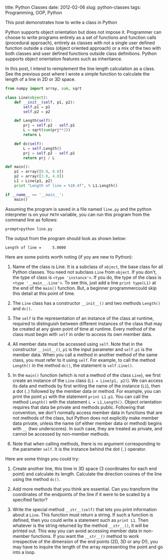 title: Python Classes
date: 2012-02-06
slug: python-classes
tags: Programming, OOP, Python

This post demonstrates how to write a class in Python
<!-- PELICAN_END_SUMMARY -->

Python supports object orientation but does not impose it. Programmer can choose to write programs entirely as a set of functions and function calls (procedural approach), entirely as classes with not a single user defined function outside a class (object oriented approach) or a mix of the two with both classes and user defined functions outside class definitions. Python supports object orientation features such as inheritance.

In this post, I intend to reimplement the line length calculation as a class. See the previous post where I wrote a simple function to calculate the length of a line in 2D or 3D space.

~~~python
from numpy import array, sum, sqrt

class Line(object):
    def __init__(self, p1, p2):
        self.p1 = p1
        self.p2 = p2

    def Length(self):
        prj = self.p2 - self.p1
        L = sqrt(sum(prj**2))
        return L

    def dc(self):
        L = self.Length()
        prj = self.p2 - self.p1
        return prj / L

def main():
    p1 = array([0.0, 0.0])
    p2 = array([3.0, 4.0])
    L1 = Line(p1, p2)
    print "Length of line = %10.4f", % L1.Length()

if __name__ == '__main__':
    main()
~~~

Assuming the program is saved in a file named `line.py` and the python interpreter is on your `PATH` variable, you can run this program from the command line as follows:

~~~
prompt>python line.py
~~~

The output from the program should look as shown below:

~~~
Length of line =     5.0000
~~~

Here are some points worth noting (if yoy are new to Python):

1. Name of the class is Line. It is a subclass of `object`, the base class for all Python classes. You need not subclass `Line` from `object`. If you don't, the type of class is `<type 'instance'>`. If you do, the type of the class is `<type '__main__.Line'>`. To see this, just add a line `print type(L1)` at the end of the `main()` function. But, a beginner programmercould skip this detail at this point of time.

2. The `Line` class has a constructor `__init__()` and two methods `Length()` and `dc()`.

3. The `self` is the representation of an instance of the class at runtime, required to distinguish between different instances of the class that may be created at any given point of time at runtime. Every method of the class must begin with  `self` in order to access its own member data.

4. All member data must be accessed using `self`. Note that in the constructor  `__init__()`, `p1` is the input parameter and  `self.p1` is the member data. When you call a method in another method of the same class, you must refer to it using `self`. For example, to call the method `Length()` in the method `dc()`, the statement is `self.Line()`.

5. In the `main()` function (which is not a method of the class `Line`), we first create an instance of the `Line` class (`L1 = Line(p1, p2)`). We can access its data and methods by first writing the name of the instance (`L1`), then a dot (`.`) followed by the member data or method. For example, you can print the point `p1` with the statement `print L1.p1`. You can call the method `Length()` with the statement `L = L1,Length()`. Object orientation requires that data be private and methods public. Following that convention, we don't normally access member data in functions that are not methods of the class, but Python does not explicitly make member data private, unless the name (of either member data or method) begins with `__` (two underscores). In such case, they are treated as private, and cannot be accessed by non-member methods.

6. Note that when calling methods, there is no argument corresponding to the parameter `self`. It is the instance behind the dot (`.`) operator.

Here are some things you could try:

1. Create another line, this time in 3D space (3 coordinates for each end point) and calculate its length.
Calculate the direction cosines of the line using the method `dc()`.

2. Add more methods that you think are essential. Can you transform the coordinates of the endpoints of the line if it were to be scaled by a specified factor?

3. Write the special method `__str__(self)` that lets you print information about a `Line`. This function must return a string. If such a function is defined, then you could write a statement such as `print L1`. Then whatever is the string returned by the method `__str__()`, it will be printed out. This way you can avoid accessing member data in non-member functions. If you want the `__str__()` method to work irrespective of the dimension of the end points (2D, 3D or any D!), you may have to inquire the length of the array representing the point and go into a loop.